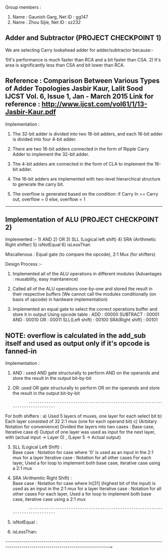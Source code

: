 Group members :
1) Name : Gaunish Garg, Net ID : gg147
2) Name : Zhou Sijie, Net ID : sz232 


Adder and Subtractor (PROJECT CHECKPOINT 1)
-----------------------------------------------------------------------------------------------------------------------------------------------------

We are selecting Carry lookahead adder for adder/subtractor because:-

1)It's performance is much faster than RCA and a bit faster than CSA.
2) It's area is significantly less than CSA and bit lower than RCA.

Reference : Comparison Between Various Types of Adder Topologies Jasbir Kaur, Lalit Sood IJCST Vol. 6, Issue 1, Jan - March 2015
Link for reference : http://www.ijcst.com/vol61/1/13-Jasbir-Kaur.pdf
----------------------------------------------------------------------------------------------------------------------------------

Implementation :
1) The 32-bit adder is divided into two 16-bit adders, and each 16-bit adder is divided into four 4-bit adder.

2) There are two 16-bit adders connected in the form of Ripple Carry Adder to implement the 32-bit adder.

3) The 4-bit adders are connected in the form of CLA to implement the 16-bit adder.

4) The 16-bit adders are implemented with two-level hierarchical structure to generate the carry bit.

5) The overflow is generated based on the condition: 
   if Carry In == Carry out, overflow = 0
   else, overflow = 1

---------------------------------------------------------------------------------------------------------------------------------------------------------


Implementation of ALU (PROJECT CHECKPOINT 2)
-----------------------------------------------------------------------------------------------------------------------------------------------------

Implemented :- 1) AND
	       2) OR
  	       3) SLL (Logical left shift)
	       4) SRA (Arithmetic Right shifter)
	       5) isNotEqual
	       6) isLessThan
	       
Miscallenous : Equal gate (to compare the opcode), 2:1 Mux (for shifters)


Design Process :-  

1) Implemented all of the ALU operations in different modules (Advantages : reusability, easy maintanence)
	
2) Called all of the ALU operations one-by-one and stored the result in their respective buffers
    (We cannot call the modules conditionally (on basis of opcode) in hardware implementation)
	
3) Implemented an equal gate to select the correct operations buffer and store it in output 
    Using opcode table : 
		ADD 		: 00000
		SUBTRACT 	: 00001
		AND 		: 00010
		OR               	: 00011
		SLL(Left shift)  	: 00100
		SRA(Right shift) 	: 00101	
	
NOTE: overflow is calculated in the add_sub itself and used as output only if it's opcode is fanned-in
----------------------------------------------------------------------------------------------------------------------------------


Implementation :

1) AND : used AND gate structurally to perform AND on the operands and store the result in the output bit-by-bit 

2) OR: used OR gate structurally to perform OR on the operands and store the result in the output bit-by-bit 

	          -------------------------------------------------------------------------------

For both shifters :   a)  Used 5 layers of muxes, one layer for each select bit
	            b)  Each layer consisted of 32 2:1 mux (one for each operand bit)
	            c)  (Arbitary Notation for convenience) Divided the layers into two cases : Base case, Iterative case
	            d)  Output of one layer was used as input for the next layer, with (actual input -> Layer 0) , (Layer 5 -> Actual output) 


3) SLL (Logical Left Shift) :  
 	Base case : Notation for case where '0' is used as an input in the 2:1 mux for a layer
	Iterative case : Notation for all other cases
	For each layer, Used a for loop to implement both base case, iterative case using a 2:1 mux


4) SRA  (Arithemtic Right Shift) :  
 	Base case : Notation for case where In[31] (highest bit of the input) is used as an input in the 2:1 mux for a layer
	Iterative case : Notation for all other cases
	For each layer, Used a for loop to implement both base case, iterative case using a 2:1 mux
	           
	          -------------------------------------------------------------------------------

5) isNotEqual :

6) isLessThan:
	
----------------------------------------------------------------------------------------------------------------------------------=